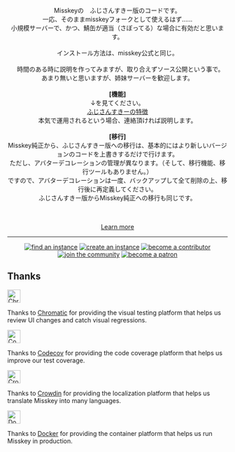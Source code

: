 <div align="center">
Misskeyの　ふじさんすきー版のコードです。<br>
	一応、そのままmisskeyフォークとして使えるはず……<br>
小規模サーバーで、かつ、鯖缶が適当（さぼってる）な場合に有効だと思います。<br>
<br>
インストール方法は、misskey公式と同じ。<br>
<br>
　時間のある時に説明を作ってみますが、取り合えずソース公開という事で。<br>
 あまり無いと思いますが、姉妹サーバーを歓迎します。<br>
	<br>
	<b>[機能]</b><br>
	↓を見てください。<br>
	<a href=https://misskey.day/documents/htmls/feature.html>ふじさんすきーの特徴</a><br>
	本気で運用されるという場合、連絡頂ければ説明します。<br>
	<br>
	<b>[移行]</b><br>
	Misskey純正から、ふじさんすきー版への移行は、基本的にはより新しいバージョンのコードを上書きするだけで行けます。<br>
	ただし、アバターデコレーションの管理が異なります。（そして、移行機能、移行ツールもありません。）<br>
	ですので、アバターデコレーションは一度、バックアップして全て削除の上、移行後に再定義してください。<br>
	ふじさんすきー版からMisskey純正への移行も同じです。<br>
<br>
<br>

[Learn more](https://misskey-hub.net/)

---

<a href="https://misskey-hub.net/servers/">
		<img src="https://custom-icon-badges.herokuapp.com/badge/find_an-instance-acea31?logoColor=acea31&style=for-the-badge&logo=misskey&labelColor=363B40" alt="find an instance"/></a>

<a href="https://misskey-hub.net/docs/for-admin/install/guides/">
		<img src="https://custom-icon-badges.herokuapp.com/badge/create_an-instance-FBD53C?logoColor=FBD53C&style=for-the-badge&logo=server&labelColor=363B40" alt="create an instance"/></a>

<a href="./CONTRIBUTING.md">
		<img src="https://custom-icon-badges.herokuapp.com/badge/become_a-contributor-A371F7?logoColor=A371F7&style=for-the-badge&logo=git-merge&labelColor=363B40" alt="become a contributor"/></a>

<a href="https://discord.gg/Wp8gVStHW3">
		<img src="https://custom-icon-badges.herokuapp.com/badge/join_the-community-5865F2?logoColor=5865F2&style=for-the-badge&logo=discord&labelColor=363B40" alt="join the community"/></a>

<a href="https://www.patreon.com/syuilo">
		<img src="https://custom-icon-badges.herokuapp.com/badge/become_a-patron-F96854?logoColor=F96854&style=for-the-badge&logo=patreon&labelColor=363B40" alt="become a patron"/></a>

</div>

## Thanks

<a href="https://www.chromatic.com/"><img src="https://user-images.githubusercontent.com/321738/84662277-e3db4f80-af1b-11ea-88f5-91d67a5e59f6.png" height="30" alt="Chromatic" /></a>

Thanks to [Chromatic](https://www.chromatic.com/) for providing the visual testing platform that helps us review UI changes and catch visual regressions.

<a href="https://about.codecov.io/for/open-source/"><img src="https://about.codecov.io/wp-content/themes/codecov/assets/brand/sentry-cobranding/logos/codecov-by-sentry-logo.svg" height="30" alt="Codecov" /></a>

Thanks to [Codecov](https://about.codecov.io/for/open-source/) for providing the code coverage platform that helps us improve our test coverage.

<a href="https://crowdin.com/"><img src="https://user-images.githubusercontent.com/20679825/230709597-1299a011-171a-4294-a91e-355a9b37c672.svg" height="30" alt="Crowdin" /></a>

Thanks to [Crowdin](https://crowdin.com/) for providing the localization platform that helps us translate Misskey into many languages.

<a href="https://hub.docker.com/"><img src="https://user-images.githubusercontent.com/20679825/230148221-f8e73a32-a49b-47c3-9029-9a15c3824f92.png" height="30" alt="Docker" /></a>

Thanks to [Docker](https://hub.docker.com/) for providing the container platform that helps us run Misskey in production.
